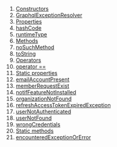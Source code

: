 1.  [Constructors](./GraphqlExceptionResolver-class.md)
2.  [GraphqlExceptionResolver](./GraphqlExceptionResolver/GraphqlExceptionResolver.md)
3.  [Properties](./GraphqlExceptionResolver-class.md)
4.  [hashCode](https://api.flutter.dev/flutter/dart-core/Object/hashCode.html)
5.  [runtimeType](https://api.flutter.dev/flutter/dart-core/Object/runtimeType.html)
6.  [Methods](./GraphqlExceptionResolver-class.md)
7.  [noSuchMethod](https://api.flutter.dev/flutter/dart-core/Object/noSuchMethod.html)
8.  [toString](https://api.flutter.dev/flutter/dart-core/Object/toString.html)
9.  [Operators](./GraphqlExceptionResolver-class.md)
10. [operator
    ==](https://api.flutter.dev/flutter/dart-core/Object/operator_equals.html)
11. [Static
    properties](./GraphqlExceptionResolver-class.md)
12. [emailAccountPresent](./GraphqlExceptionResolver/emailAccountPresent.md)
13. [memberRequestExist](./GraphqlExceptionResolver/memberRequestExist.md)
14. [notifFeatureNotInstalled](./GraphqlExceptionResolver/notifFeatureNotInstalled.md)
15. [organizationNotFound](./GraphqlExceptionResolver/organizationNotFound.md)
16. [refreshAccessTokenExpiredException](./GraphqlExceptionResolver/refreshAccessTokenExpiredException.md)
17. [userNotAuthenticated](./GraphqlExceptionResolver/userNotAuthenticated.md)
18. [userNotFound](./GraphqlExceptionResolver/userNotFound.md)
19. [wrongCredentials](./GraphqlExceptionResolver/wrongCredentials.md)
20. [Static
    methods](./GraphqlExceptionResolver-class.md)
21. [encounteredExceptionOrError](./GraphqlExceptionResolver/encounteredExceptionOrError.md)
